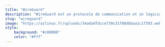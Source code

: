```yaml
---
title: "WireGuard"
description: "WireGuard est un protocole de communication et un logiciel libre et open source permettant de créer un réseau privé virtuel. Il est conçu avec les objectifs de facilité d'utilisation, de performances et de surface d'attaque basse."
slug: "wireguard"
image: "https://azlinux.fr/uploads/34adadfdcce739c31f88dbbaa1c1f593.webp"
style:
    background: "#c80000"
    color: "#fff"
---
```

